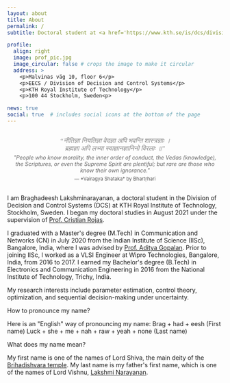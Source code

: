```yaml
---
layout: about
title: About
permalink: /
subtitle: Doctoral student at <a href='https://www.kth.se/is/dcs/division-of-decision-and-control-systems-1.788078'>Decision and Control Sytems, KTH</a>.

profile:
  align: right
  image: prof_pic.jpg
  image_circular: false # crops the image to make it circular
  address: >
    <p>Malvinas väg 10, floor 6</p>
    <p>EECS / Division of Decision and Control Systems</p>
    <p>KTH Royal Institute of Technology</p>
    <p>100 44 Stockholm, Sweden<p>

news: true
social: true  # includes social icons at the bottom of the page
---
```


<div style="text-align: center; padding: 10px;">
  <p style="font-size: 1.1em; font-family: 'Georgia', serif; font-style: italic; color: #888888; margin: 5px;">
    “नीतिज्ञा नियतिज्ञा वेदज्ञा अपि भवन्ति शास्त्रज्ञाः ।<br>
    ब्रह्मज्ञा अपि लभ्या स्वाज्ञानज्ञानिनो विरलाः ॥”
  </p>
  <p style="font-size: 0.9em; font-style: italic; color: #666666; margin: 5px;">
    "People who know morality, the inner order of conduct, the Vedas (knowledge), the Scriptures, or even the Supreme Spirit are plentiful; but rare are those who know their own ignorance."
  </p>
  <p style="font-size: 0.8em; color: #555555; margin: 5px;">
    — *Vairagya Shataka* by Bhartṛhari
  </p>
</div>




I am Braghadeesh Lakshminarayanan, a doctoral student in the Division of Decision and Control Systems (DCS) at KTH Royal Institute of Technology, Stockholm, Sweden. I began my doctoral studies in August 2021 under the supervision of [Prof. Cristian Rojas](https://people.kth.se/~crro/). 

I graduated with a Master's degree (M.Tech) in Communication and Networks (CN) in July 2020 from the Indian Institute of Science (IISc), Bangalore, India, where I was advised by [Prof. Aditya Gopalan](https://ece.iisc.ac.in/~aditya/index.html). Prior to joining IISc, I worked as a VLSI Engineer at Wipro Technologies, Bangalore, India, from 2016 to 2017. I earned my Bachelor's degree (B.Tech) in Electronics and Communication Engineering in 2016 from the National Institute of Technology, Trichy, India.

My research interests include parameter estimation, control theory, optimization, and sequential decision-making under uncertainty.
 

How to pronounce my name?

Here is an "English" way of pronouncing my name:
Brag + had + eesh (First name)
Luck + she + me + nah + raw + yeah + none (Last name)


What does my name mean? 

My first name is one of the names of Lord Shiva, the main deity of the [Brihadishvara temple](https://en.wikipedia.org/wiki/Brihadisvara_Temple,_Thanjavur). My last name is my father's first name, which is one of the names of Lord Vishnu, [Lakshmi Narayanan](https://en.wikipedia.org/wiki/Lakshmi_Narayana).

<script>
  document.addEventListener("DOMContentLoaded", function() {
    const fixedContainer = document.getElementById("fixed-container");
    if (fixedContainer) {
      fixedContainer.style.position = "fixed";
      fixedContainer.style.top = "100px";
      fixedContainer.style.right = "5px";
      fixedContainer.style.width = "250px";
      fixedContainer.style.textAlign = "right";
      fixedContainer.style.fontSize = "0.8em";
      fixedContainer.style.color = "#555";
      fixedContainer.style.fontFamily = "'Georgia', serif";
      fixedContainer.style.zIndex = "9999";
    }
  });
</script>
